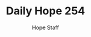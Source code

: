 ---
image: /assets/img/daily-hope-default-artwork.png
title: Daily Hope 254
number: 254
categories:
  - Daily Hope
author: Hope Staff
notes: Daily Hope 254
embed: >-
  EMBED_GOES_HERE
---